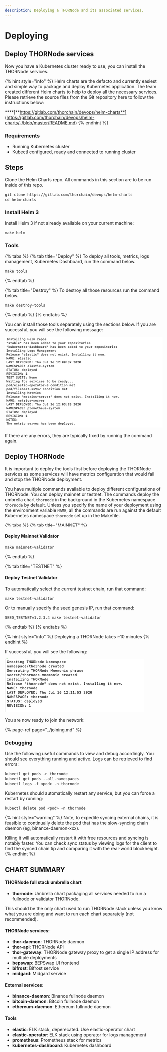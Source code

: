 ```yaml
---
description: Deploying a THORNode and its associated services.
---
```


# Deploying

## **Deploy THORNode services**

Now you have a Kubernetes cluster ready to use, you can install the THORNode services.

{% hint style="info" %}
Helm charts are the defacto and currently easiest and simple way to package and deploy Kubernetes application. The team created different Helm charts to help to deploy all the necessary services. Please retrieve the source files from the Git repository here to follow the instructions below:

 ****[**https://gitlab.com/thorchain/devops/helm-charts**](https://gitlab.com/thorchain/devops/helm-charts/-/blob/master/README.md)
{% endhint %}

### Requirements

* Running Kubernetes cluster
* Kubectl configured, ready and connected to running cluster

## Steps

Clone the Helm Charts repo. All commands in this section are to be run inside of this repo. 

```text
git clone https://gitlab.com/thorchain/devops/helm-charts
cd helm-charts
```

### Install Helm 3

Install Helm 3 if not already available on your current machine:

```text
make helm
```

### Tools

{% tabs %}
{% tab title="Deploy" %}
To deploy all tools, metrics, logs management, Kubernetes Dashboard, run the command below.

```text
make tools
```
{% endtab %}

{% tab title="Destroy" %}
To destroy all those resources run the command below.

```text
make destroy-tools
```
{% endtab %}
{% endtabs %}

You can install those tools separately using the sections below. If you are successful, you will see the following message:

![](../../.gitbook/assets/image%20%2823%29.png)

If there are any errors, they are typically fixed by running the command again. 

## Deploy THORNode

It is important to deploy the tools first before deploying the THORNode services as some services will have metrics configuration that would fail and stop the THORNode deployment.

You have multiple commands available to deploy different configurations of THORNode. You can deploy mainnet  or testnet. The commands deploy the umbrella chart `thornode` in the background in the Kubernetes namespace `thornode` by default. Unless you specify the name of your deployment using the environment variable `NAME`, all the commands are run against the default Kubernetes namespace `thornode` set up in the Makefile.

{% tabs %}
{% tab title="MAINNET" %}
#### Deploy Mainnet Validator

```text
make mainnet-validator
```
{% endtab %}

{% tab title="TESTNET" %}
#### Deploy Testnet Validator

To automatically select the current testnet chain, run that command:

```text
make testnet-validator
```

Or to manually specify the seed genesis IP, run that command:

```text
SEED_TESTNET=1.2.3.4 make testnet-validator
```
{% endtab %}
{% endtabs %}

{% hint style="info" %}
Deploying a THORNode takes ~10 minutes
{% endhint %}

If successful, you will see the following:

![](../../.gitbook/assets/image%20%2819%29.png)

You are now ready to join the network:

{% page-ref page="../joining.md" %}

### Debugging

Use the following useful commands to view and debug accordingly. You should see everything running and active. Logs can be retrieved to find errors:

```text
kubectl get pods -n thornode
kubectl get pods --all-namespaces
kubectl logs -f <pod> -n thornode
```

Kubernetes should automatically restart any service, but you can force a restart by running:

```text
kubectl delete pod <pod> -n thornode
```

{% hint style="warning" %}
Note, to expedite syncing external chains, it is feasible to continually delete the pod that has the slow-syncing chain daemon \(eg, binance-daemon-xxx\). 

Killing it will automatically restart it with free resources and syncing is notably faster. You can check sync status by viewing logs for the client to find the synced chain tip and comparing it with the real-world blockheight. 
{% endhint %}

## CHART SUMMARY

#### THORNode full stack umbrella chart

* **thornode**: Umbrella chart packaging all services needed to run a fullnode or validator THORNode.

This should be the only chart used to run THORNode stack unless you know what you are doing and want to run each chart separately \(not recommended\).

#### THORNode services:

* **thor-daemon**: THORNode daemon
* **thor-api**: THORNode API
* **thor-gateway**: THORNode gateway proxy to get a single IP address for multiple deployments
* **bepswap**: BEPSwap UI frontend
* **bifrost**: Bifrost service
* **midgard**: Midgard service

#### External services:

* **binance-daemon**: Binance fullnode daemon
* **bitcoin-daemon**: Bitcoin fullnode daemon
* **ethereum-daemon**: Ethereum fullnode daemon

#### Tools

* **elastic**: ELK stack, deperecated. Use elastic-operator chart
* **elastic-operator**: ELK stack using operator for logs management
* **prometheus**: Prometheus stack for metrics
* **kubernetes-dashboard**: Kubernetes dashboard

